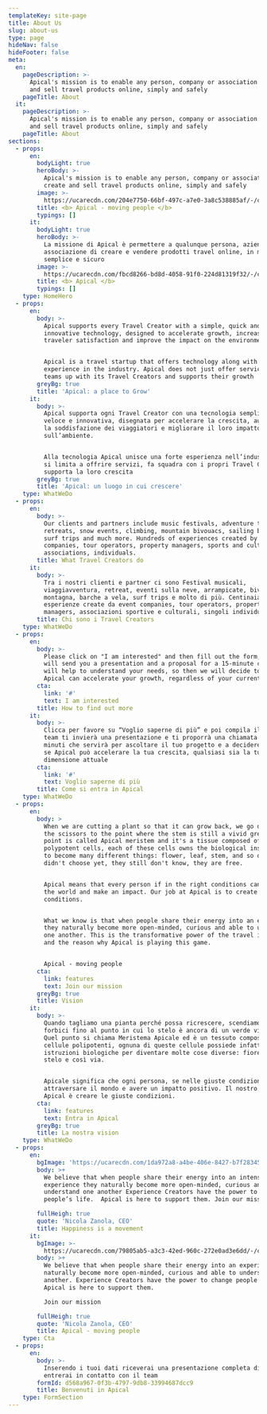 ```yaml
---
templateKey: site-page
title: About Us
slug: about-us
type: page
hideNav: false
hideFooter: false
meta:
  en:
    pageDescription: >-
      Apical's mission is to enable any person, company or association to create
      and sell travel products online, simply and safely
    pageTitle: About
  it:
    pageDescription: >-
      Apical's mission is to enable any person, company or association to create
      and sell travel products online, simply and safely
    pageTitle: About
sections:
  - props:
      en:
        bodyLight: true
        heroBody: >-
          Apical's mission is to enable any person, company or association to
          create and sell travel products online, simply and safely
        image: >-
          https://ucarecdn.com/204e7750-66bf-497c-a7e0-3a8c538885af/-/crop/3648x2933/0,0/-/preview/
        title: <b> Apical - moving people </b>
        typings: []
      it:
        bodyLight: true
        heroBody: >-
          La missione di Apical è permettere a qualunque persona, azienda o
          associazione di creare e vendere prodotti travel online, in modo
          semplice e sicuro
        image: >-
          https://ucarecdn.com/fbcd8266-bd8d-4058-91f0-224d81319f32/-/crop/3648x2990/0,0/-/preview/
        title: <b> Apical </b>
        typings: []
    type: HomeHero
  - props:
      en:
        body: >-
          Apical supports every Travel Creator with a simple, quick and
          innovative technology, designed to accelerate growth, increase
          traveler satisfaction and improve the impact on the environment


          Apical is a travel startup that offers technology along with a strong
          experience in the industry. Apical does not just offer services, it
          teams up with its Travel Creators and supports their growth
        greyBg: true
        title: 'Apical: a place to Grow'
      it:
        body: >-
          Apical supporta ogni Travel Creator con una tecnologia semplice,
          veloce e innovativa, disegnata per accelerare la crescita, aumentare
          la soddisfazione dei viaggiatori e migliorare il loro impatto
          sull’ambiente.


          Alla tecnologia Apical unisce una forte esperienza nell’industria, non
          si limita a offrire servizi, fa squadra con i propri Travel Creators e
          supporta la loro crescita
        greyBg: true
        title: 'Apical: un luogo in cui crescere'
    type: WhatWeDo
  - props:
      en:
        body: >-
          Our clients and partners include music festivals, adventure tours,
          retreats, snow events, climbing, mountain bivouacs, sailing boats,
          surf trips and much more. Hundreds of experiences created by event
          companies, tour operators, property managers, sports and cultural
          associations, individuals. 
        title: What Travel Creators do
      it:
        body: >-
          Tra i nostri clienti e partner ci sono Festival musicali,
          viaggiavventura, retreat, eventi sulla neve, arrampicate, bivacchi in
          montagna, barche a vela, surf trips e molto di più. Centinaia di
          esperienze create da event companies, tour operators, property
          managers, associazioni sportive e culturali, singoli individui
        title: Chi sono i Travel Creators
    type: WhatWeDo
  - props:
      en:
        body: >-
          Please click on "I am interested" and then fill out the form, the team
          will send you a presentation and a proposal for a 15-minute call that
          will help to understand your needs, so then we will decide together if
          Apical can accelerate your growth, regardless of your current size
        cta:
          link: '#'
          text: I am interested
        title: How to find out more
      it:
        body: >-
          Clicca per favore su “Voglio saperne di più” e poi compila il form, il
          team ti invierà una presentazione e ti proporrà una chiamata di 15
          minuti che servirà per ascoltare il tuo progetto e a decidere insieme
          se Apical può accelerare la tua crescita, qualsiasi sia la tua
          dimensione attuale
        cta:
          link: '#'
          text: Voglio saperne di più
        title: Come si entra in Apical
    type: WhatWeDo
  - props:
      en:
        body: >
          When we are cutting a plant so that it can grow back, we go down with
          the scissors to the point where the stem is still a vivid green. That
          point is called Apical meristem and it's a tissue composed of
          polypotent cells, each of these cells owns the biological instructions
          to become many different things: flower, leaf, stem, and so on… they
          didn't choose yet, they still don't know, they are free.


          Apical means that every person if in the right conditions can cross
          the world and make an impact. Our job at Apical is to create the right
          conditions.


          What we know is that when people share their energy into an experience
          they naturally become more open-minded, curious and able to understand
          one another. This is the transformative power of the travel industry
          and the reason why Apical is playing this game.


          Apical - moving people
        cta:
          link: features
          text: Join our mission
        greyBg: true
        title: Vision
      it:
        body: >-
          Quando tagliamo una pianta perché possa ricrescere, scendiamo con le
          forbici fino al punto in cui lo stelo è ancora di un verde vivido.
          Quel punto si chiama Meristema Apicale ed è un tessuto composto da
          cellule polipotenti, ognuna di queste cellule possiede infatti le
          istruzioni biologiche per diventare molte cose diverse: fiore, foglia,
          stelo e così via.


          Apicale significa che ogni persona, se nelle giuste condizioni, può
          attraversare il mondo e avere un impatto positivo. Il nostro lavoro in
          Apical è creare le giuste condizioni.
        cta:
          link: features
          text: Entra in Apical
        greyBg: true
        title: La nostra vision
    type: WhatWeDo
  - props:
      en:
        bgImage: 'https://ucarecdn.com/1da972a8-a4be-406e-8427-b7f28345439c/'
        body: >+
          We believe that when people share their energy into an intense
          experience they naturally become more open-minded, curious and able to
          understand one another Experience Creators have the power to change
          people’s life.  Apical is here to support them. Join our mission

        fullHeigh: true
        quote: 'Nicola Zanola, CEO'
        title: Happiness is a movement
      it:
        bgImage: >-
          https://ucarecdn.com/79805ab5-a3c3-42ed-960c-272e0ad3e6dd/-/crop/3648x3278/0,2194/-/preview/
        body: >+
          We believe that when people share their energy into an experience they
          naturally become more open-minded, curious and able to understand one
          another. Experience Creators have the power to change people’s life. 
          Apical is here to support them. 

          Join our mission

        fullHeigh: true
        quote: 'Nicola Zanola, CEO'
        title: Apical - moving people
    type: Cta
  - props:
      en:
        body: >-
          Inserendo i tuoi dati riceverai una presentazione completa di Apical e
          entrerai in contatto con il team
        formId: d568a967-0f3b-4797-9db8-33994687dcc9
        title: Benvenuti in Apical
    type: FormSection
---
```


